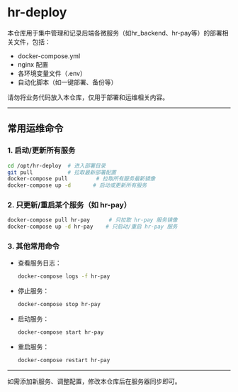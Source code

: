 # hr-deploy

本仓库用于集中管理和记录后端各微服务（如hr_backend、hr-pay等）的部署相关文件，包括：
- docker-compose.yml
- nginx 配置
- 各环境变量文件（.env）
- 自动化脚本（如一键部署、备份等）

请勿将业务代码放入本仓库，仅用于部署和运维相关内容。

---

## 常用运维命令

### 1. 启动/更新所有服务
```bash
cd /opt/hr-deploy  # 进入部署目录
git pull           # 拉取最新部署配置
docker-compose pull         # 拉取所有服务最新镜像
docker-compose up -d       # 启动或更新所有服务
```

### 2. 只更新/重启某个服务（如 hr-pay）
```bash
docker-compose pull hr-pay      # 只拉取 hr-pay 服务镜像
docker-compose up -d hr-pay    # 只启动/重启 hr-pay 服务
```

### 3. 其他常用命令
- 查看服务日志：
  ```bash
  docker-compose logs -f hr-pay
  ```
- 停止服务：
  ```bash
  docker-compose stop hr-pay
  ```
- 启动服务：
  ```bash
  docker-compose start hr-pay
  ```
- 重启服务：
  ```bash
  docker-compose restart hr-pay
  ```

---

如需添加新服务、调整配置，修改本仓库后在服务器同步即可。 